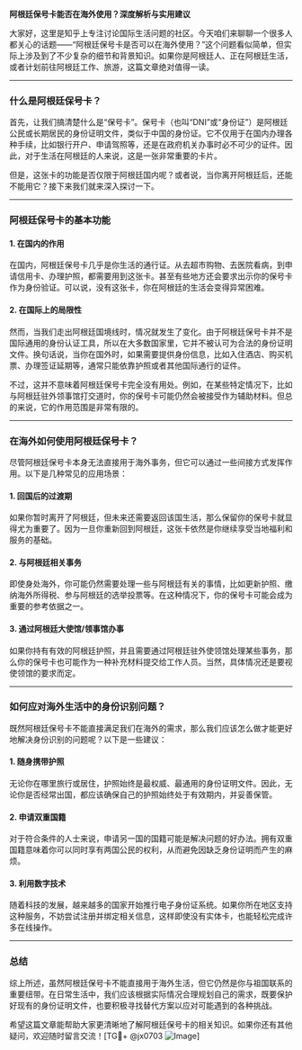 **阿根廷保号卡能否在海外使用？深度解析与实用建议**

大家好，这里是知乎上专注讨论国际生活问题的社区。今天咱们来聊聊一个很多人都关心的话题——“阿根廷保号卡是否可以在海外使用？”这个问题看似简单，但实际上涉及到了不少复杂的细节和背景知识。如果你是阿根廷人、正在阿根廷生活，或者计划前往阿根廷工作、旅游，这篇文章绝对值得一读。

---

### 什么是阿根廷保号卡？

首先，让我们搞清楚什么是“保号卡”。保号卡（也叫“DNI”或“身份证”）是阿根廷公民或长期居民的身份证明文件，类似于中国的身份证。它不仅用于在国内办理各种手续，比如银行开户、申请驾照等，还是在政府机关办事时必不可少的证件。因此，对于生活在阿根廷的人来说，这是一张非常重要的卡片。

但是，这张卡的功能是否仅限于阿根廷国内呢？或者说，当你离开阿根廷后，还能不能用它？接下来我们就来深入探讨一下。

---

### 阿根廷保号卡的基本功能

#### 1. **在国内的作用**
在国内，阿根廷保号卡几乎是你生活的通行证。从去超市购物、去医院看病，到申请信用卡、办理护照，都需要用到这张卡。甚至有些地方还会要求出示你的保号卡作为身份验证。可以说，没有这张卡，你在阿根廷的生活会变得异常困难。

#### 2. **在国际上的局限性**
然而，当我们走出阿根廷国境线时，情况就发生了变化。由于阿根廷保号卡并不是国际通用的身份认证工具，所以在大多数国家里，它并不被认可为合法的身份证明文件。换句话说，当你在国外时，如果需要提供身份信息，比如入住酒店、购买机票、办理签证延期等，通常只能依靠护照或者其他国际通行的证件。

不过，这并不意味着阿根廷保号卡完全没有用处。例如，在某些特定情况下，比如与阿根廷驻外领事馆打交道时，你的保号卡可能仍然会被接受作为辅助材料。但总的来说，它的作用范围是非常有限的。

---

### 在海外如何使用阿根廷保号卡？

尽管阿根廷保号卡本身无法直接用于海外事务，但它可以通过一些间接方式发挥作用。以下是几种常见的应用场景：

#### 1. **回国后的过渡期**
如果你暂时离开了阿根廷，但未来还需要返回该国生活，那么保留你的保号卡就显得尤为重要了。因为一旦你重新回到阿根廷，这张卡依然是你继续享受当地福利和服务的基础。

#### 2. **与阿根廷相关事务**
即使身处海外，你可能仍然需要处理一些与阿根廷有关的事情，比如更新护照、缴纳海外所得税、参与阿根廷的选举投票等。在这种情况下，你的保号卡可能会成为重要的参考依据之一。

#### 3. **通过阿根廷大使馆/领事馆办事**
如果你持有有效的阿根廷护照，并且需要通过阿根廷驻外使领馆处理某些事务，那么你的保号卡也可能作为一种补充材料提交给工作人员。当然，具体情况还是要视使领馆的要求而定。

---

### 如何应对海外生活中的身份识别问题？

既然阿根廷保号卡不能直接满足我们在海外的需求，那么我们应该怎么做才能更好地解决身份识别的问题呢？以下是一些建议：

#### 1. **随身携带护照**
无论你在哪里旅行或居住，护照始终是最权威、最通用的身份证明文件。因此，无论你是否经常出国，都应该确保自己的护照始终处于有效期内，并妥善保管。

#### 2. **申请双重国籍**
对于符合条件的人士来说，申请另一国的国籍可能是解决问题的好办法。拥有双重国籍意味着你可以同时享有两国公民的权利，从而避免因缺乏身份证明而产生的麻烦。

#### 3. **利用数字技术**
随着科技的发展，越来越多的国家开始推行电子身份证系统。如果你所在地区支持这种服务，不妨尝试注册并绑定相关信息，这样即使没有实体卡，也能轻松完成许多在线操作。

---

### 总结

综上所述，虽然阿根廷保号卡不能直接用于海外生活，但它仍然是你与祖国联系的重要纽带。在日常生活中，我们应该根据实际情况合理规划自己的需求，既要保护好现有的身份证明文件，也要积极寻找替代方案以应对可能遇到的各种挑战。

希望这篇文章能帮助大家更清晰地了解阿根廷保号卡的相关知识。如果你还有其他疑问，欢迎随时留言交流！[TG💪+ @jx0703 ![Image](https://github.com/user-attachments/assets/dbca1d08-cadb-493c-b0ec-ad6f7a83f270)]